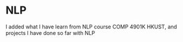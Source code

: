 # NLP
I added what I have learn from NLP course COMP 4901K HKUST, and projects I have done so far with NLP
